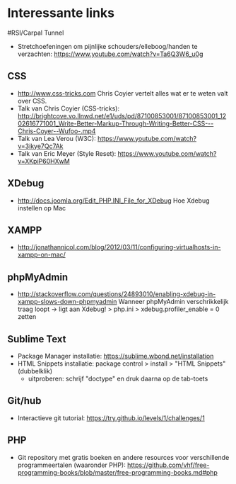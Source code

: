 # Interessante links

#RSI/Carpal Tunnel
- Stretchoefeningen om pijnlijke schouders/elleboog/handen te verzachten: https://www.youtube.com/watch?v=Ta6Q3W6_u0g

## CSS
- http://www.css-tricks.com Chris Coyier vertelt alles wat er te weten valt over CSS.
- Talk van Chris Coyier (CSS-tricks): http://brightcove.vo.llnwd.net/e1/uds/pd/87100853001/87100853001_1202616771001_Write-Better-Markup-Through-Writing-Better-CSS---Chris-Coyer--Wufoo-.mp4
- Talk van Lea Verou (W3C): https://www.youtube.com/watch?v=3ikye7Qc7Ak
- Talk van Eric Meyer (Style Reset): https://www.youtube.com/watch?v=XKpiP60HXwM

## XDebug
- http://docs.joomla.org/Edit_PHP.INI_File_for_XDebug Hoe Xdebug instellen op Mac

## XAMPP
-  http://jonathannicol.com/blog/2012/03/11/configuring-virtualhosts-in-xampp-on-mac/

## phpMyAdmin
- http://stackoverflow.com/questions/24893010/enabling-xdebug-in-xampp-slows-down-phpmyadmin Wanneer phpMyAdmin verschrikkelijk traag loopt -> ligt aan Xdebug! > php.ini > xdebug.profiler_enable = 0 zetten

## Sublime Text
- Package Manager installatie: https://sublime.wbond.net/installation
- HTML Snippets installatie: package control > install > "HTML Snippets" (dubbelklik)
    - uitproberen: schrijf "doctype" en druk daarna op de tab-toets

## Git/hub
- Interactieve git tutorial: https://try.github.io/levels/1/challenges/1

## PHP
- Git repository met gratis boeken en andere resources voor verschillende programmeertalen (waaronder PHP): https://github.com/vhf/free-programming-books/blob/master/free-programming-books.md#php

